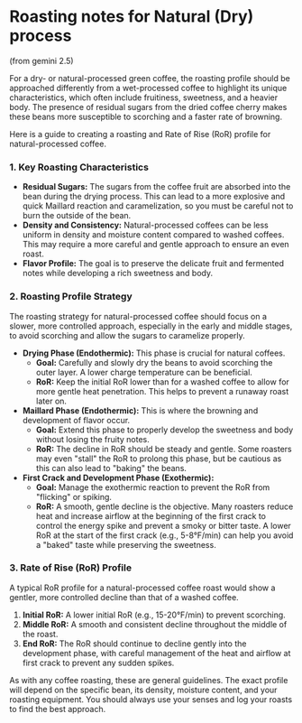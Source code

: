 
# Roasting notes for Natural (Dry) process

(from gemini 2.5)


For a dry- or natural-processed green coffee, the roasting profile should be approached differently from a wet-processed coffee to highlight its unique characteristics, which often include fruitiness, sweetness, and a heavier body. The presence of residual sugars from the dried coffee cherry makes these beans more susceptible to scorching and a faster rate of browning.

Here is a guide to creating a roasting and Rate of Rise (RoR) profile for natural-processed coffee.

### 1. Key Roasting Characteristics

* **Residual Sugars:** The sugars from the coffee fruit are absorbed into the bean during the drying process. This can lead to a more explosive and quick Maillard reaction and caramelization, so you must be careful not to burn the outside of the bean.
* **Density and Consistency:** Natural-processed coffees can be less uniform in density and moisture content compared to washed coffees. This may require a more careful and gentle approach to ensure an even roast.
* **Flavor Profile:** The goal is to preserve the delicate fruit and fermented notes while developing a rich sweetness and body.

### 2. Roasting Profile Strategy

The roasting strategy for natural-processed coffee should focus on a slower, more controlled approach, especially in the early and middle stages, to avoid scorching and allow the sugars to caramelize properly.

* **Drying Phase (Endothermic):** This phase is crucial for natural coffees.
    * **Goal:** Carefully and slowly dry the beans to avoid scorching the outer layer. A lower charge temperature can be beneficial.
    * **RoR:** Keep the initial RoR lower than for a washed coffee to allow for more gentle heat penetration. This helps to prevent a runaway roast later on.
* **Maillard Phase (Endothermic):** This is where the browning and development of flavor occur.
    * **Goal:** Extend this phase to properly develop the sweetness and body without losing the fruity notes.
    * **RoR:** The decline in RoR should be steady and gentle. Some roasters may even "stall" the RoR to prolong this phase, but be cautious as this can also lead to "baking" the beans.
* **First Crack and Development Phase (Exothermic):**
    * **Goal:** Manage the exothermic reaction to prevent the RoR from "flicking" or spiking.
    * **RoR:** A smooth, gentle decline is the objective. Many roasters reduce heat and increase airflow at the beginning of the first crack to control the energy spike and prevent a smoky or bitter taste. A lower RoR at the start of the first crack (e.g., 5-8°F/min) can help you avoid a "baked" taste while preserving the sweetness.

### 3. Rate of Rise (RoR) Profile

A typical RoR profile for a natural-processed coffee roast would show a gentler, more controlled decline than that of a washed coffee.

1.  **Initial RoR:** A lower initial RoR (e.g., 15-20°F/min) to prevent scorching.
2.  **Middle RoR:** A smooth and consistent decline throughout the middle of the roast.
3.  **End RoR:** The RoR should continue to decline gently into the development phase, with careful management of the heat and airflow at first crack to prevent any sudden spikes.

As with any coffee roasting, these are general guidelines. The exact profile will depend on the specific bean, its density, moisture content, and your roasting equipment. You should always use your senses and log your roasts to find the best approach.

